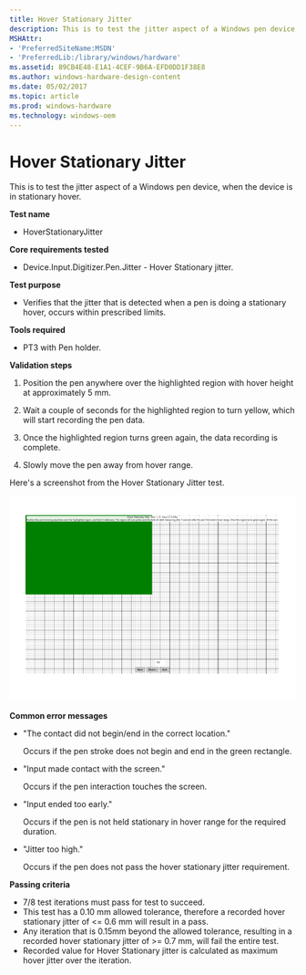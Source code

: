 ```yaml
---
title: Hover Stationary Jitter
description: This is to test the jitter aspect of a Windows pen device, when the device is in stationary hover.
MSHAttr:
- 'PreferredSiteName:MSDN'
- 'PreferredLib:/library/windows/hardware'
ms.assetid: 89CB4E48-E1A1-4CEF-9B6A-EFD0DD1F38E8
ms.author: windows-hardware-design-content
ms.date: 05/02/2017
ms.topic: article
ms.prod: windows-hardware
ms.technology: windows-oem
---
```


# Hover Stationary Jitter


This is to test the jitter aspect of a Windows pen device, when the device is in stationary hover.

**Test name**

-   HoverStationaryJitter

**Core requirements tested**

-   Device.Input.Digitizer.Pen.Jitter - Hover Stationary jitter.

**Test purpose**

-   Verifies that the jitter that is detected when a pen is doing a stationary hover, occurs within prescribed limits.

**Tools required**

-   PT3 with Pen holder.

**Validation steps**

1. Position the pen anywhere over the highlighted region with hover height at approximately 5 mm.

2. Wait a couple of seconds for the highlighted region to turn yellow, which will start recording the pen data.

3. Once the highlighted region turns green again, the data recording is complete.

4. Slowly move the pen away from hover range.

Here's a screenshot from the Hover Stationary Jitter test.

![screenshot from the hover stationary jitter test for a windows pen device.](../images/pen-test-hoverstat.png)

**Common error messages**

-   "The contact did not begin/end in the correct location."

    Occurs if the pen stroke does not begin and end in the green rectangle.
-   "Input made contact with the screen."

    Occurs if the pen interaction touches the screen.
-   "Input ended too early."

    Occurs if the pen is not held stationary in hover range for the required duration.
-   "Jitter too high."

    Occurs if the pen does not pass the hover stationary jitter requirement.

**Passing criteria**

-   7/8 test iterations must pass for test to succeed.
-   This test has a 0.10 mm allowed tolerance, therefore a recorded hover stationary jitter of &lt;= 0.6 mm will result in a pass.
-   Any iteration that is 0.15mm beyond the allowed tolerance, resulting in a recorded hover stationary jitter of &gt;= 0.7 mm, will fail the entire test.
-   Recorded value for Hover Stationary jitter is calculated as maximum hover jitter over the iteration.
